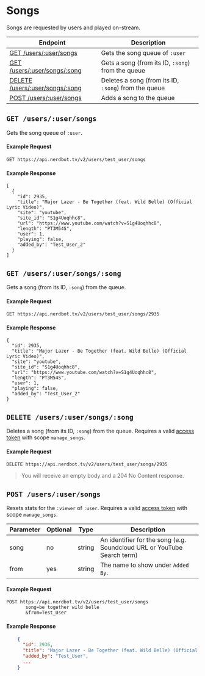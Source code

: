 # Songs
Songs are requested by users and played on-stream.

Endpoint|Description
---|---
[GET /users/:user/songs](#get-usersusersongs)|Gets the song queue of `:user`
[GET /users/:user/songs/:song](#get-usersusersongssong)|Gets a song (from its ID, `:song`) from the queue
[DELETE /users/:user/songs/:song](#delete-usersusersongssong)|Deletes a song (from its ID, `:song`) from the queue
[POST /users/:user/songs](#post-usersusersongs)|Adds a song to the queue

## `GET /users/:user/songs`
Gets the song queue of `:user`.
#### Example Request
    GET https://api.nerdbot.tv/v2/users/test_user/songs
#### Example Response
    [
      {
        "id": 2935,
        "title": "Major Lazer - Be Together (feat. Wild Belle) (Official Lyric Video)",
        "site": "youtube",
        "site_id": "S1g4Uoqhhc8",
        "url": "https://www.youtube.com/watch?v=S1g4Uoqhhc8",
        "length": "PT3M54S",
        "user": 1,
        "playing": false,
        "added_by": "Test_User_2"
      }
    ]
## `GET /users/:user/songs/:song`
Gets a song (from its ID, `:song`) from the queue.
#### Example Request
    GET https://api.nerdbot.tv/v2/users/test_user/songs/2935
#### Example Response
    {
      "id": 2935,
      "title": "Major Lazer - Be Together (feat. Wild Belle) (Official Lyric Video)",
      "site": "youtube",
      "site_id": "S1g4Uoqhhc8",
      "url": "https://www.youtube.com/watch?v=S1g4Uoqhhc8",
      "length": "PT3M54S",
      "user": 1,
      "playing": false,
      "added_by": "Test_User_2"
    }
    
## `DELETE /users/:user/songs/:song`
Deletes a song (from its ID, `:song`) from the queue.  Requires a valid [access token](../authentication.md) with scope `manage_songs`.
#### Example Request
    DELETE https://api.nerdbot.tv/v2/users/test_user/songs/2935
> You will receive an empty body and a 204 No Content response.
    
## `POST /users/:user/songs`
Resets stats for the `:viewer` of `:user`. Requires a valid [access token](../authentication.md) with scope `manage_songs`.

Parameter|Optional|Type|Description
---|---|---|---
song|no|string|An identifier for the song (e.g. Soundcloud URL or YouTube Search term)
from|yes|string|The name to show under `Added By`.

#### Example Request
    POST https://api.nerdbot.tv/v2/users/test_user/songs
           song=be together wild belle
           &from=Test_User
#### Example Response
```JSON
    {
      "id": 2936,
      "title": "Major Lazer - Be Together (feat. Wild Belle) (Official Lyric Video)",
      "added_by": "Test_User",
      ...
    }
```
